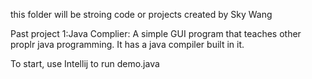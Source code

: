 this folder will be stroing code or projects created by Sky Wang

Past project 1:Java Complier:
A simple GUI program that teaches other proplr java programming. It has a java compiler built in it.

To start, use Intellij to run demo.java